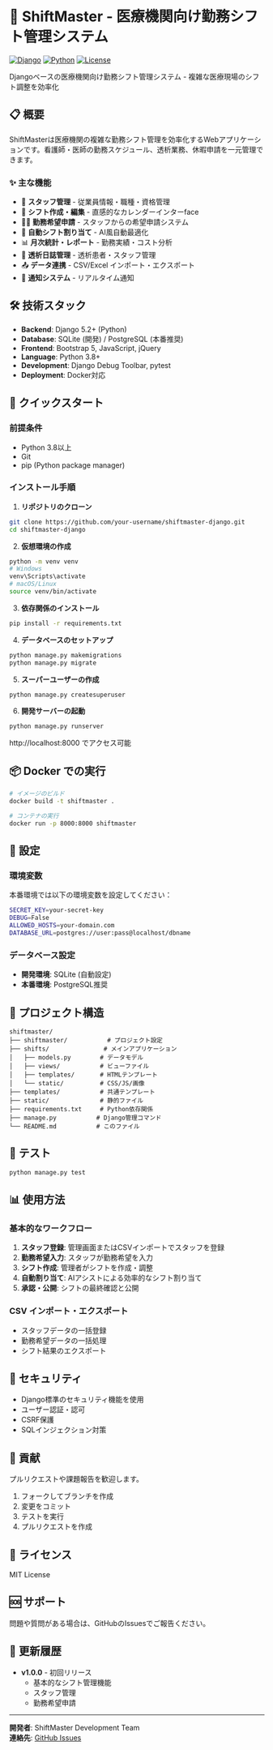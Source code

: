 # 🏥 ShiftMaster - 医療機関向け勤務シフト管理システム

[![Django](https://img.shields.io/badge/Django-5.2-green.svg)](https://www.djangoproject.com/)
[![Python](https://img.shields.io/badge/Python-3.8+-blue.svg)](https://www.python.org/)
[![License](https://img.shields.io/badge/License-MIT-yellow.svg)](LICENSE)

Djangoベースの医療機関向け勤務シフト管理システム - 複雑な医療現場のシフト調整を効率化

## 📋 概要

ShiftMasterは医療機関の複雑な勤務シフト管理を効率化するWebアプリケーションです。看護師・医師の勤務スケジュール、透析業務、休暇申請を一元管理できます。

### ✨ 主な機能
- 👥 **スタッフ管理** - 従業員情報・職種・資格管理
- 📅 **シフト作成・編集** - 直感的なカレンダーインターface
- 🙋‍♀️ **勤務希望申請** - スタッフからの希望申請システム
- 🤖 **自動シフト割り当て** - AI風自動最適化
- 📊 **月次統計・レポート** - 勤務実績・コスト分析
- 💉 **透析日誌管理** - 透析患者・スタッフ管理
- 📤 **データ連携** - CSV/Excel インポート・エクスポート
- 🔔 **通知システム** - リアルタイム通知

## 🛠 技術スタック

- **Backend**: Django 5.2+ (Python)
- **Database**: SQLite (開発) / PostgreSQL (本番推奨)
- **Frontend**: Bootstrap 5, JavaScript, jQuery
- **Language**: Python 3.8+
- **Development**: Django Debug Toolbar, pytest
- **Deployment**: Docker対応

## 🚀 クイックスタート

### 前提条件
- Python 3.8以上
- Git
- pip (Python package manager)

### インストール手順

1. **リポジトリのクローン**
```bash
git clone https://github.com/your-username/shiftmaster-django.git
cd shiftmaster-django
```

2. **仮想環境の作成**
```bash
python -m venv venv
# Windows
venv\Scripts\activate
# macOS/Linux
source venv/bin/activate
```

3. **依存関係のインストール**
```bash
pip install -r requirements.txt
```

4. **データベースのセットアップ**
```bash
python manage.py makemigrations
python manage.py migrate
```

5. **スーパーユーザーの作成**
```bash
python manage.py createsuperuser
```

6. **開発サーバーの起動**
```bash
python manage.py runserver
```

http://localhost:8000 でアクセス可能

## 📦 Docker での実行

```bash
# イメージのビルド
docker build -t shiftmaster .

# コンテナの実行
docker run -p 8000:8000 shiftmaster
```

## 🔧 設定

### 環境変数

本番環境では以下の環境変数を設定してください：

```bash
SECRET_KEY=your-secret-key
DEBUG=False
ALLOWED_HOSTS=your-domain.com
DATABASE_URL=postgres://user:pass@localhost/dbname
```

### データベース設定

- **開発環境**: SQLite (自動設定)
- **本番環境**: PostgreSQL推奨

## 📁 プロジェクト構造

```
shiftmaster/
├── shiftmaster/           # プロジェクト設定
├── shifts/               # メインアプリケーション
│   ├── models.py        # データモデル
│   ├── views/           # ビューファイル
│   ├── templates/       # HTMLテンプレート
│   └── static/          # CSS/JS/画像
├── templates/           # 共通テンプレート
├── static/              # 静的ファイル
├── requirements.txt     # Python依存関係
├── manage.py           # Django管理コマンド
└── README.md           # このファイル
```

## 🧪 テスト

```bash
python manage.py test
```

## 📊 使用方法

### 基本的なワークフロー

1. **スタッフ登録**: 管理画面またはCSVインポートでスタッフを登録
2. **勤務希望入力**: スタッフが勤務希望を入力
3. **シフト作成**: 管理者がシフトを作成・調整
4. **自動割り当て**: AIアシストによる効率的なシフト割り当て
5. **承認・公開**: シフトの最終確認と公開

### CSV インポート・エクスポート

- スタッフデータの一括登録
- 勤務希望データの一括処理
- シフト結果のエクスポート

## 🔐 セキュリティ

- Django標準のセキュリティ機能を使用
- ユーザー認証・認可
- CSRF保護
- SQLインジェクション対策

## 🤝 貢献

プルリクエストや課題報告を歓迎します。

1. フォークしてブランチを作成
2. 変更をコミット
3. テストを実行
4. プルリクエストを作成

## 📄 ライセンス

MIT License

## 🆘 サポート

問題や質問がある場合は、GitHubのIssuesでご報告ください。

## 📝 更新履歴

- **v1.0.0** - 初回リリース
  - 基本的なシフト管理機能
  - スタッフ管理
  - 勤務希望申請

---

**開発者**: ShiftMaster Development Team  
**連絡先**: [GitHub Issues](https://github.com/your-username/shiftmaster-django/issues)